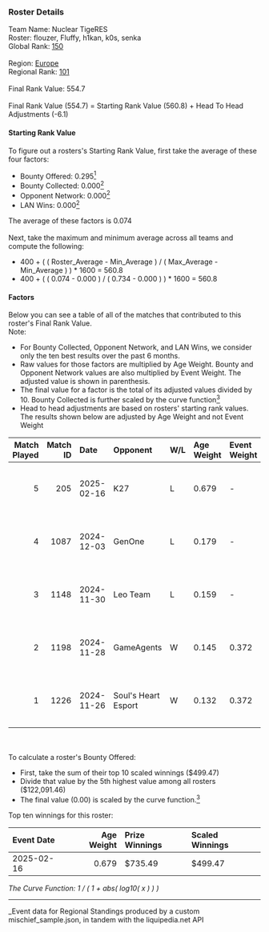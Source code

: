 ### Roster Details<br />
Team Name: Nuclear TigeRES<br />
Roster: flouzer, Fluffy, h1kan, k0s, senka<br />
Global Rank: [150](../../standings_global_2025_05_05.md)<br />
<br />
Region: [Europe]( ../../standings_europe_2025_05_05.md)<br />
Regional Rank: [101]( ../../standings_europe_2025_05_05.md)<br />
<br />
Final Rank Value:  554.7<br />
<br />
Final Rank Value (554.7) = Starting Rank Value (560.8) + Head To Head Adjustments (-6.1)<br />

#### Starting Rank Value<br />
To figure out a rosters's Starting Rank Value, first take the average of these four factors:<br />
- Bounty Offered: 0.295[<sup>1</sup>](#table2)
- Bounty Collected: 0.000[<sup>2</sup>](#table1)
- Opponent Network: 0.000[<sup>2</sup>](#table1)
- LAN Wins: 0.000[<sup>2</sup>](#table1)

The average of these factors is 0.074<br />
<br />
Next, take the maximum and minimum average across all teams and compute the following:<br />
- 400 + ( ( Roster_Average - Min_Average ) / ( Max_Average - Min_Average ) ) * 1600 = 560.8
- 400 + ( ( 0.074 - 0.000 ) / ( 0.734 - 0.000 ) ) * 1600 = 560.8


#### Factors<br />
Below you can see a table of all of the matches that contributed to this roster's Final Rank Value.<br />
Note:<br />

- For Bounty Collected, Opponent Network, and LAN Wins, we consider only the ten best results over the past 6 months.
- Raw values for those factors are multiplied by Age Weight. Bounty and Opponent Network values are also multiplied by Event Weight. The adjusted value is shown in parenthesis.
- The final value for a factor is the total of its adjusted values divided by 10. Bounty Collected is further scaled by the curve function[<sup>3</sup>](#curveFunction)
- Head to head adjustments are based on rosters' starting rank values. The results shown below are adjusted by Age Weight and not Event Weight
<span id="table1"></span><br />


| Match Played | Match ID | Date       | Opponent            | W/L | Age Weight | Event Weight | Bounty Collected | Opponent Network | LAN Wins  | H2H Adj. | Roster                             |
| -: | -: | :- | :- | :- | :- | :- | :- | :- | :- | -: | :- |
|            5 |      205 | 2025-02-16 | K27                 | L   | 0.679      | -            | -                | -                | -         |    -5.51 | flouzer, Fluffy, h1kan, k0s, senka |
|            4 |     1087 | 2024-12-03 | GenOne              | L   | 0.179      | -            | -                | -                | -         |    -1.60 | flouzer, Fluffy, h1kan, k0s, senka |
|            3 |     1148 | 2024-11-30 | Leo Team            | L   | 0.159      | -            | -                | -                | -         |    -1.46 | flouzer, Fluffy, h1kan, k0s, senka |
|            2 |     1198 | 2024-11-28 | GameAgents          | W   | 0.145      | 0.372        | 0.000 (0.000)    | 0.018 (0.001)    | 0 (0.000) |     1.32 | flouzer, Fluffy, h1kan, k0s, senka |
|            1 |     1226 | 2024-11-26 | Soul's Heart Esport | W   | 0.132      | 0.372        | 0.000 (0.000)    | 0.000 (0.000)    | 0 (0.000) |     1.20 | flouzer, Fluffy, h1kan, k0s, senka |

<br />
<span id="table2"></span><br />
To calculate a roster's Bounty Offered:<br />

- First, take the sum of their top 10 scaled winnings ($499.47)
- Divide that value by the 5th highest value among all rosters ($122,091.46)
- The final value (0.00) is scaled by the curve function.[<sup>3</sup>](#curveFunction)

Top ten winnings for this roster:<br />

| Event Date | Age Weight | Prize Winnings | Scaled Winnings |
| :- | -: | :- | :- |
| 2025-02-16 |      0.679 | $735.49        | $499.47         |


<span id="curveFunction"></span>_The Curve Function: 1 / ( 1 + abs( log10( x ) ) )_<br />

---
_Event data for Regional Standings produced by a custom mischief_sample.json, in tandem with the liquipedia.net API<br />
